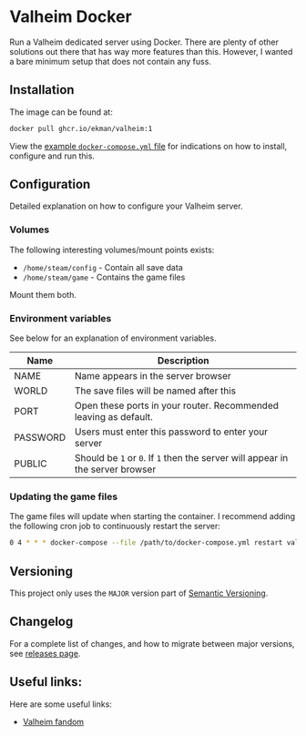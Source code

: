 # Valheim Docker

Run a Valheim dedicated server using Docker. There are plenty of other solutions out there that has way more features than this. However,
I wanted a bare minimum setup that does not contain any fuss.

## Installation

The image can be found at:

```sh
docker pull ghcr.io/ekman/valheim:1
```

View the [example `docker-compose.yml` file](docker-compose.yml) for indications on how to install, configure and run this.

## Configuration

Detailed explanation on how to configure your Valheim server.

### Volumes

The following interesting volumes/mount points exists:

* `/home/steam/config` - Contain all save data
* `/home/steam/game` - Contains the game files

Mount them both.

### Environment variables

See below for an explanation of environment variables.

| Name | Description |
| --- | --- |
| NAME | Name appears in the server browser |
| WORLD | The save files will be named after this |
| PORT | Open these ports in your router. Recommended leaving as default. |
| PASSWORD | Users must enter this password to enter your server |
| PUBLIC | Should be `1` or `0`. If `1` then the server will appear in the server browser |


### Updating the game files

The game files will update when starting the container. I recommend adding the following cron job to
continuously restart the server:

```sh
0 4 * * * docker-compose --file /path/to/docker-compose.yml restart valheim
```

## Versioning

This project only uses the `MAJOR` version part of [Semantic Versioning](https://semver.org/).

## Changelog

For a complete list of changes, and how to migrate between major versions, see [releases page](https://github.com/Ekman/valheim-docker/releases).

## Useful links:

Here are some useful links:

* [Valheim fandom](https://valheim.fandom.com/wiki/Hosting_Servers)


